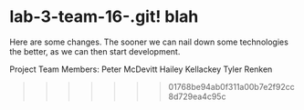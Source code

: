 # lab-3-team-16-.git! blah

Here are some changes. The sooner we can nail down some technologies the better, as we can then start development.

Project Team Members:
Peter McDevitt
Hailey Kellackey
Tyler Renken
>>>>>>> 01768be94ab0f311a00b7e2f92cc8d729ea4c95c
